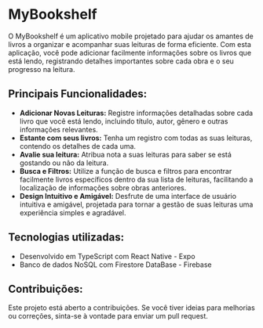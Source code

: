 # MyBookshelf

O MyBookshelf é um aplicativo mobile projetado para ajudar os amantes de livros a organizar e acompanhar suas leituras de forma eficiente. 
Com esta aplicação, você pode adicionar facilmente informações sobre os livros que está lendo, registrando detalhes importantes sobre cada obra e o seu progresso na leitura.

## Principais Funcionalidades:

- **Adicionar Novas Leituras:** Registre informações detalhadas sobre cada livro que você está lendo, incluindo título, autor, gênero e outras informações relevantes.
- **Estante com seus livros:** Tenha um registro com todas as suas leituras, contendo os detalhes de cada uma.
- **Avalie sua leitura:** Atribua nota a suas leituras para saber se está gostando ou não da leitura.
- **Busca e Filtros:** Utilize a função de busca e filtros para encontrar facilmente livros específicos dentro da sua lista de leituras, facilitando a localização de informações sobre obras anteriores.
- **Design Intuitivo e Amigável:** Desfrute de uma interface de usuário intuitiva e amigável, projetada para tornar a gestão de suas leituras uma experiência simples e agradável.

## Tecnologias utilizadas:

- Desenvolvido em TypeScript com React Native - Expo
- Banco de dados NoSQL com Firestore DataBase - Firebase

## Contribuições:

Este projeto está aberto a contribuições. Se você tiver ideias para melhorias ou correções, sinta-se à vontade para enviar um pull request.
